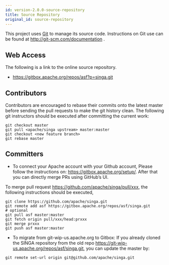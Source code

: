 ```yaml
---
id: version-2.0.0-source-repository
title: Source Repository
original_id: source-repository
---
```


<!--- Licensed to the Apache Software Foundation (ASF) under one or more contributor license agreements.  See the NOTICE file distributed with this work for additional information regarding copyright ownership.  The ASF licenses this file to you under the Apache License, Version 2.0 (the "License"); you may not use this file except in compliance with the License.  You may obtain a copy of the License at http://www.apache.org/licenses/LICENSE-2.0 Unless required by applicable law or agreed to in writing, software distributed under the License is distributed on an "AS IS" BASIS, WITHOUT WARRANTIES OR CONDITIONS OF ANY KIND, either express or implied.  See the License for the specific language governing permissions and limitations under the License.  -->

This project uses [Git](http://git-scm.com/) to manage its source code. Instructions on Git use can be found at http://git-scm.com/documentation .

## Web Access

The following is a link to the online source repository.

- https://gitbox.apache.org/repos/asf?p=singa.git

## Contributors

Contributors are encouraged to rebase their commits onto the latest master before sending the pull requests to make the git history clean. The following git instructors should be executed after committing the current work:

```shell
git checkout master
git pull <apache/singa upstream> master:master
git checkout <new feature branch>
git rebase master
```

## Committers

- To connect your Apache account with your Github account, Please follow the instructions on: https://gitbox.apache.org/setup/. After that you can directly merge PRs using GitHub’s UI.

To merge pull request https://github.com/apache/singa/pull/xxx, the following instructions should be executed,

```shell
git clone https://github.com/apache/singa.git
git remote add asf https://gitbox.apache.org/repos/asf/singa.git
# optional
git pull asf master:master
git fetch origin pull/xxx/head:prxxx
git merge prxxx
git push asf master:master
```

- To migrate from git-wip-us.apache.org to Gitbox: If you already cloned the SINGA repository from the old repo https://git-wip-us.apache.org/repos/asf/singa.git, you can update the master by:

```shell
git remote set-url origin git@github.com/apache/singa.git
```
